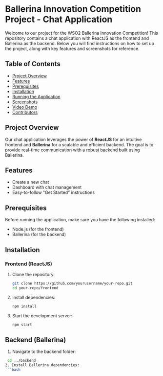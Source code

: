 # Ballerina Innovation Competition Project - Chat Application

Welcome to our project for the WSO2 Ballerina Innovation Competition! This repository contains a chat application with ReactJS as the frontend and Ballerina as the backend. Below you will find instructions on how to set up the project, along with key features and screenshots for reference.

## Table of Contents
- [Project Overview](#project-overview)
- [Features](#features)
- [Prerequisites](#prerequisites)
- [Installation](#installation)
- [Running the Application](#running-the-application)
- [Screenshots](#screenshots)
- [Video Demo](#video-demo)
- [Contributors](#contributors)

## Project Overview
Our chat application leverages the power of **ReactJS** for an intuitive frontend and **Ballerina** for a scalable and efficient backend. The goal is to provide real-time communication with a robust backend built using Ballerina.

## Features
- Create a new chat
- Dashboard with chat management
- Easy-to-follow "Get Started" instructions

## Prerequisites
Before running the application, make sure you have the following installed:
- Node.js (for the frontend)
- Ballerina (for the backend)

## Installation

### Frontend (ReactJS)
1. Clone the repository:
   ```bash
   git clone https://github.com/yourusername/your-repo.git
   cd your-repo/frontend
2. Install dependencies:
   ```bash
   npm install
3. Start the development server:
   ```bash
   npm start
## Backend (Ballerina)
1. Navigate to the backend folder:
  ```bash
   cd ../backend 
2. Install Ballerina dependencies:
  ```bash






